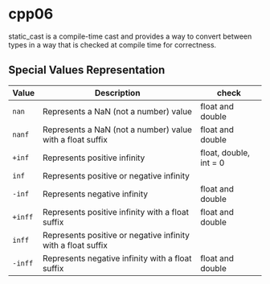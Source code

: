 # cpp06

 static_cast is a compile-time cast and provides a way to 
 convert between types in a way that is checked at compile time for correctness. 
 
## Special Values Representation

| Value  | Description                                         | check |
|--------|-----------------------------------------------------|--------|
| `nan`  | Represents a NaN (not a number) value               | float and double |
| `nanf` | Represents a NaN (not a number) value with a float suffix | float and double |
| `+inf` | Represents positive infinity                        | float, double, int = 0 |
| `inf`  | Represents positive or negative infinity            | |
| `-inf` | Represents negative infinity                        | float and double |
| `+inff`| Represents positive infinity with a float suffix    | float and double |
| `inff` | Represents positive or negative infinity with a float suffix |  |
| `-inff`| Represents negative infinity with a float suffix    | float and double |



